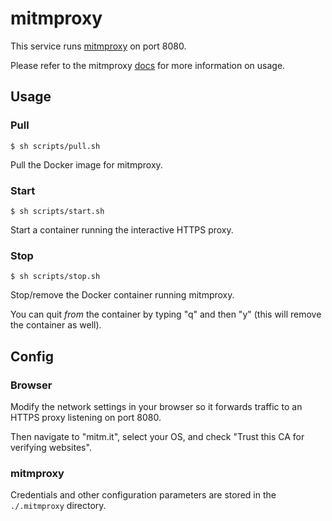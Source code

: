 # mitmproxy

This service runs [mitmproxy](https://mitmproxy.org/) on port 8080.

Please refer to the mitmproxy [docs](https://docs.mitmproxy.org/stable/) for more information on usage.

## Usage

### Pull

`$ sh scripts/pull.sh`

Pull the Docker image for mitmproxy.

### Start

`$ sh scripts/start.sh`

Start a container running the interactive HTTPS proxy.

### Stop

`$ sh scripts/stop.sh`

Stop/remove the Docker container running mitmproxy.

You can quit *from* the container by typing "q" and then "y" (this will remove the container as well).

## Config

### Browser

Modify the network settings in your browser so it forwards traffic to an HTTPS proxy listening on port 8080.

Then navigate to "mitm.it", select your OS, and check "Trust this CA for verifying websites".

### mitmproxy

Credentials and other configuration parameters are stored in the `./.mitmproxy` directory.
